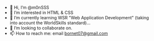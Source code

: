 - 👋 Hi, I’m @m0nSSS
- 👀 I’m interested in HTML & CSS
- 🌱 I’m currently learning WSR "Web Application Development" (taking into account the WorldSkills standard)...
- 💞️ I’m looking to collaborate on.
- 📫 How to reach me: email bornet07@gmail.com

<!---
m0nSSS/m0nSSS is a ✨ special ✨ repository because its `README.md` (this file) appears on your GitHub profile.
You can click the Preview link to take a look at your changes.
--->
